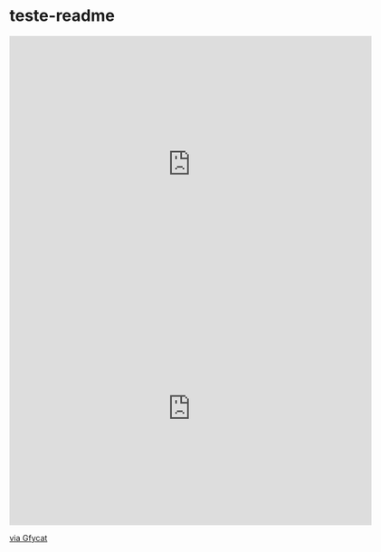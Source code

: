# teste-readme

<iframe src='https://gfycat.com/ifr/inexperiencedsickgrassspider' frameborder='0' scrolling='no' allowfullscreen width='640' height='453'></iframe>

<iframe src="https://gfycat.com/ifr/InexperiencedSickGrassspider" frameborder='0' scrolling='no' allowfullscreen width='640' height='412'></iframe><p> <a href="https://gfycat.com/inexperiencedsickgrassspider">via Gfycat</a></p>
